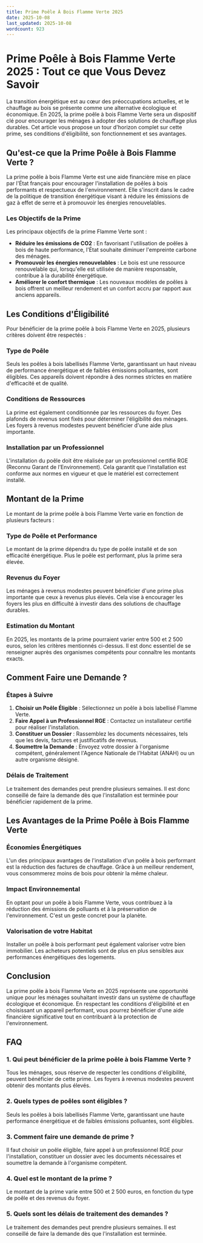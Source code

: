 ```yaml
---
title: Prime Poêle À Bois Flamme Verte 2025
date: 2025-10-08
last_updated: 2025-10-08
wordcount: 923
---
```


# Prime Poêle à Bois Flamme Verte 2025 : Tout ce que Vous Devez Savoir

La transition énergétique est au cœur des préoccupations actuelles, et le chauffage au bois se présente comme une alternative écologique et économique. En 2025, la prime poêle à bois Flamme Verte sera un dispositif clé pour encourager les ménages à adopter des solutions de chauffage plus durables. Cet article vous propose un tour d'horizon complet sur cette prime, ses conditions d'éligibilité, son fonctionnement et ses avantages.

## Qu'est-ce que la Prime Poêle à Bois Flamme Verte ?

La prime poêle à bois Flamme Verte est une aide financière mise en place par l'État français pour encourager l'installation de poêles à bois performants et respectueux de l'environnement. Elle s'inscrit dans le cadre de la politique de transition énergétique visant à réduire les émissions de gaz à effet de serre et à promouvoir les énergies renouvelables.

### Les Objectifs de la Prime

Les principaux objectifs de la prime Flamme Verte sont :

- **Réduire les émissions de CO2** : En favorisant l'utilisation de poêles à bois de haute performance, l'État souhaite diminuer l'empreinte carbone des ménages.
- **Promouvoir les énergies renouvelables** : Le bois est une ressource renouvelable qui, lorsqu'elle est utilisée de manière responsable, contribue à la durabilité énergétique.
- **Améliorer le confort thermique** : Les nouveaux modèles de poêles à bois offrent un meilleur rendement et un confort accru par rapport aux anciens appareils.

## Les Conditions d'Éligibilité

Pour bénéficier de la prime poêle à bois Flamme Verte en 2025, plusieurs critères doivent être respectés :

### Type de Poêle

Seuls les poêles à bois labellisés Flamme Verte, garantissant un haut niveau de performance énergétique et de faibles émissions polluantes, sont éligibles. Ces appareils doivent répondre à des normes strictes en matière d'efficacité et de qualité.

### Conditions de Ressources

La prime est également conditionnée par les ressources du foyer. Des plafonds de revenus sont fixés pour déterminer l'éligibilité des ménages. Les foyers à revenus modestes peuvent bénéficier d'une aide plus importante.

### Installation par un Professionnel

L'installation du poêle doit être réalisée par un professionnel certifié RGE (Reconnu Garant de l’Environnement). Cela garantit que l'installation est conforme aux normes en vigueur et que le matériel est correctement installé.

## Montant de la Prime

Le montant de la prime poêle à bois Flamme Verte varie en fonction de plusieurs facteurs :

### Type de Poêle et Performance

Le montant de la prime dépendra du type de poêle installé et de son efficacité énergétique. Plus le poêle est performant, plus la prime sera élevée.

### Revenus du Foyer

Les ménages à revenus modestes peuvent bénéficier d'une prime plus importante que ceux à revenus plus élevés. Cela vise à encourager les foyers les plus en difficulté à investir dans des solutions de chauffage durables.

### Estimation du Montant

En 2025, les montants de la prime pourraient varier entre 500 et 2 500 euros, selon les critères mentionnés ci-dessus. Il est donc essentiel de se renseigner auprès des organismes compétents pour connaître les montants exacts.

## Comment Faire une Demande ?

### Étapes à Suivre

1. **Choisir un Poêle Éligible** : Sélectionnez un poêle à bois labellisé Flamme Verte.
2. **Faire Appel à un Professionnel RGE** : Contactez un installateur certifié pour réaliser l'installation.
3. **Constituer un Dossier** : Rassemblez les documents nécessaires, tels que les devis, factures et justificatifs de revenus.
4. **Soumettre la Demande** : Envoyez votre dossier à l'organisme compétent, généralement l'Agence Nationale de l'Habitat (ANAH) ou un autre organisme désigné.

### Délais de Traitement

Le traitement des demandes peut prendre plusieurs semaines. Il est donc conseillé de faire la demande dès que l'installation est terminée pour bénéficier rapidement de la prime.

## Les Avantages de la Prime Poêle à Bois Flamme Verte

### Économies Énergétiques

L'un des principaux avantages de l'installation d'un poêle à bois performant est la réduction des factures de chauffage. Grâce à un meilleur rendement, vous consommerez moins de bois pour obtenir la même chaleur.

### Impact Environnemental

En optant pour un poêle à bois Flamme Verte, vous contribuez à la réduction des émissions de polluants et à la préservation de l'environnement. C'est un geste concret pour la planète.

### Valorisation de votre Habitat

Installer un poêle à bois performant peut également valoriser votre bien immobilier. Les acheteurs potentiels sont de plus en plus sensibles aux performances énergétiques des logements.

## Conclusion

La prime poêle à bois Flamme Verte en 2025 représente une opportunité unique pour les ménages souhaitant investir dans un système de chauffage écologique et économique. En respectant les conditions d'éligibilité et en choisissant un appareil performant, vous pourrez bénéficier d'une aide financière significative tout en contribuant à la protection de l'environnement.

## FAQ

### 1. Qui peut bénéficier de la prime poêle à bois Flamme Verte ?

Tous les ménages, sous réserve de respecter les conditions d'éligibilité, peuvent bénéficier de cette prime. Les foyers à revenus modestes peuvent obtenir des montants plus élevés.

### 2. Quels types de poêles sont éligibles ?

Seuls les poêles à bois labellisés Flamme Verte, garantissant une haute performance énergétique et de faibles émissions polluantes, sont éligibles.

### 3. Comment faire une demande de prime ?

Il faut choisir un poêle éligible, faire appel à un professionnel RGE pour l'installation, constituer un dossier avec les documents nécessaires et soumettre la demande à l'organisme compétent.

### 4. Quel est le montant de la prime ?

Le montant de la prime varie entre 500 et 2 500 euros, en fonction du type de poêle et des revenus du foyer.

### 5. Quels sont les délais de traitement des demandes ?

Le traitement des demandes peut prendre plusieurs semaines. Il est conseillé de faire la demande dès que l'installation est terminée.